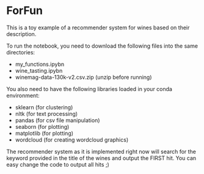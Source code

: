 # ForFun

This is a toy example of a recommender system for wines based on their description.

To run the notebook, you need to download the following files into the same directories:
 - my_functions.ipybn
 - wine_tasting.ipybn
 - winemag-data-130k-v2.csv.zip (unzip before running)
 
 You also need to have the following libraries loaded in your conda environment:
 - sklearn  (for clustering)
 - nltk (for text processing)
 - pandas (for csv file manipulation)
 - seaborn (for plotting)
 - matplotlib (for plotting)
 - wordcloud (for creating wordcloud graphics)
 
 The recommender system as it is implemented right now will search for the keyword provided in the title of the wines and output the FIRST hit. You can easy change the code to output all hits ;)
